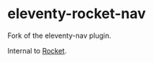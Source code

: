# eleventy-rocket-nav

Fork of the eleventy-nav plugin.

Internal to [Rocket](https://rocket.modern-web.dev/).
